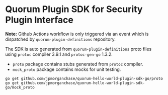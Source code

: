 # Quorum Plugin SDK for Security Plugin Interface

**Note:** Github Actions workflow is only triggered via an event which is dispatched by `quorum-plugin-definitions` repository.

The SDK is auto generated from `quorum-plugin-definitions` proto files using `protoc` compiler 3.9.1 and `protoc-gen-go` 1.3.2.

- `proto` package contains stubs generated from `protoc` compiler.
- `mock_proto` package contains mocks for unit testing.

```
go get github.com/jpmorganchase/quorum-hello-world-plugin-sdk-go/proto
go get github.com/jpmorganchase/quorum-hello-world-plugin-sdk-go/mock_proto
```
